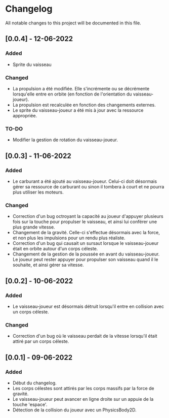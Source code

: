 # Changelog
All notable changes to this project will be documented in this file.

## [0.0.4] - 12-06-2022
### Added
- Sprite du vaisseau

### Changed
- La propulsion a été modifiée. Elle s'incrémente ou se décrémente lorsqu'elle entre en orbite (en fonction de l'orientation du vaisseau-joueur).
- La propulsion est recalculée en fonction des changements externes.
- Le sprite du vaisseau-joueur a été mis à jour avec la ressource appropriée.

### TO-DO
- Modifier la gestion de rotation du vaisseau-joueur.

## [0.0.3] - 11-06-2022
### Added
- Le carburant a été ajouté au vaisseau-joueur. Celui-ci doit désormais gérer sa ressource de carburant ou sinon il tombera à court et ne pourra plus utiliser les moteurs.

### Changed
- Correction d'un bug octroyant la capacité au joueur d'appuyer plusieurs fois sur la touche pour propulser le vaisseau, et ainsi lui conférer une plus grande vitesse.
- Changement de la gravité. Celle-ci s'effectue désormais avec la force, et non plus les impulsions pour un rendu plus réaliste.
- Correction d'un bug qui causait un sursaut lorsque le vaisseau-joueur était en orbite autour d'un corps céleste.
- Changement de la gestion de la poussée en avant du vaisseau-joueur. Le joueur peut rester appuyer pour propulser son vaisseau quand il le souhaite, et ainsi gérer sa vitesse.

## [0.0.2] - 10-06-2022
### Added
- Le vaisseau-joueur est désormais détruit lorsqu'il entre en collision avec un corps céleste.

### Changed
- Correction d'un bug où le vaisseau perdait de la vitesse lorsqu'il était attiré par un corps céleste.

## [0.0.1] - 09-06-2022
### Added
- Début du changelog.
- Les corps célestes sont attirés par les corps massifs par la force de gravité.
- Le vaisseau-joueur peut avancer en ligne droite sur un appuie de la touche 'espace'.
- Détection de la collision du joueur avec un PhysicsBody2D.